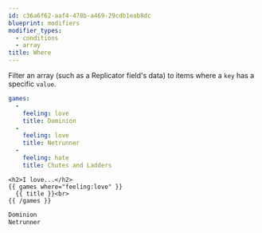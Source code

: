 ```yaml
---
id: c36a6f62-aaf4-478b-a469-29cdb1eab8dc
blueprint: modifiers
modifier_types:
  - conditions
  - array
title: Where
---
```

Filter an array (such as a Replicator field's data) to items where a `key` has a specific `value`.

```yaml
games:
  -
    feeling: love
    title: Dominion
  -
    feeling: love
    title: Netrunner
  -
    feeling: hate
    title: Chutes and Ladders
```

```
<h2>I love...</h2>
{{ games where="feeling:love" }}
  {{ title }}<br>
{{ /games }}
```

```html
Dominion
Netrunner
```
